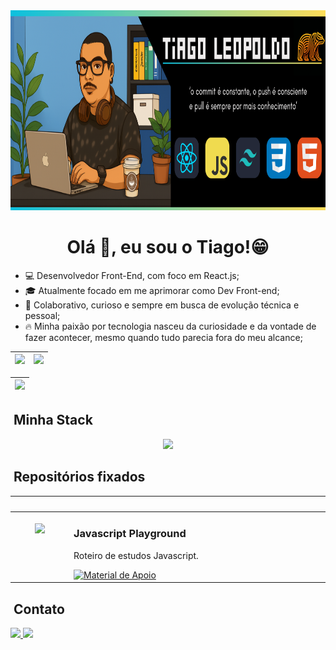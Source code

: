 <div align="center">
  <img height="320em" src="./assets/Github.png"/>
</div>

<h1 align="center">Olá 👋, eu sou o Tiago!😁</h1>
<ul>
	<li>💻 Desenvolvedor Front-End, com foco em React.js;</li>
	<li>🎓 Atualmente focado em me aprimorar como Dev Front-end;</li>
	<li>🤝 Colaborativo, curioso e sempre em busca de evolução técnica e pessoal;</li>
	<li>🔥 Minha paixão por tecnologia nasceu da curiosidade e da vontade de fazer acontecer, mesmo quando tudo parecia fora do meu alcance;</li>
</ul>

  <markdown-accessiblity-table data-catalyst>
    <table>
       <thead>
         <tr>
           <th>
             <a href="https://github.com/TiagoLeopoldo">
               <img loading="lazy" height="180em" src="https://github-readme-stats.vercel.app/api/top-langs/?username=TiagoLeopoldo&layout=compact&langs_count=8&theme=gruvbox"/>         
             </a>
           </th>
           <th>
             <a href="https://github.com/TiagoLeopoldo">
               <img loading="lazy" height="180em" src="http://github-profile-summary-cards.vercel.app/api/cards/profile-details?username=TiagoLeopoldo&theme=gruvbox"/>            
             </a>
           </th>
         </tr>
       </thead>
    </table>
  </markdown-accessiblity-table>
    <markdown-accessiblity-table data-catalyst>
    <table align="center">
       <thead>
         <tr>
			<th>
             <a href="https://github.com/TiagoLeopoldo">
               <img src="https://github-profile-trophy.vercel.app/?username=TiagoLeopoldo&theme=gruvbox"/>           
             </a>
           </th>
         </tr>
       </thead>
    </table>
  </markdown-accessiblity-table>

## &nbsp;Minha Stack

<div align="center">
  <img src="https://skillicons.dev/icons?i=vscode,html,css,javascript,typescript,react,vite,nodejs,tailwind,git,github&theme=dark" />
</div>

## &nbsp;Repositórios fixados

<table>
	<thead>
		<tr>
			<th colspan="2" width="2000">&nbsp;</th>
		</tr>
	</thead>
	<tbody>
		<tr>
			<td align="center" valign="top" width="80"><br />
			<a href="https://github.com/TiagoLeopoldo/playground-javascript">
      <img src="https://skillicons.dev/icons?i=js&theme=dark" /> 
      </a>
      </td>
			<td valign="top">
			<h3>Javascript Playground</h3>
			<p>Roteiro de estudos Javascript.</p>
			<a href="https://github.com/TiagoLeopoldo/playground-javascript">
 			 	<img src="https://img.shields.io/badge/Ver%20Material-F0DB4F?style=for-the-badge" alt="Material de Apoio">
			</a>
			</td>
		</tr></tbody></table>

## &nbsp;Contato

<a href="https://www.linkedin.com/in/tiago-noronha-leopoldo/">
  <img src="https://img.shields.io/badge/LinkedIn-%230077B5.svg?logo=linkedin&logoColor=white" width="70px"/>
</a>
<a href="mailto:tnleopoldo.dev@gmail.com">
  <img src="https://img.shields.io/badge/Email-D14836?logo=gmail&logoColor=white" width="70px"/>
</a>
